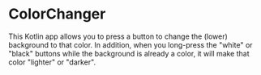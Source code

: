 # ColorChanger
This Kotlin app allows you to press a button to change the (lower) background to that color.  In addition, when you long-press the "white" or "black" buttons while the background is already a color, it will make that color "lighter" or "darker".
